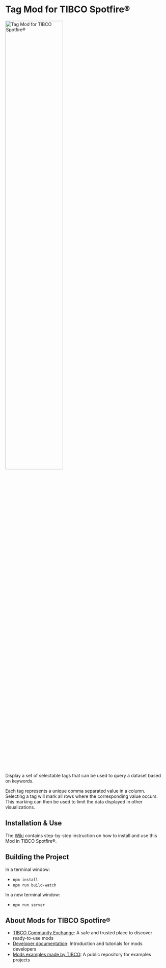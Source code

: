 # Tag Mod for TIBCO Spotfire®

<img src="https://community.tibco.com/servlet/rtaImage?eid=ka64z0000008Rtu&feoid=00N4z000003259u&refid=0EM4z000003UmPM" alt="Tag Mod for TIBCO Spotfire®" width="60%">

Display a set of selectable tags that can be used to query a dataset based on keywords.

Each tag represents a unique comma separated value in a column. Selecting a tag will mark all rows where the corresponding value occurs. This marking can then be used to limit the data displayed in other visualizations.

## Installation & Use

The [Wiki](https://github.com/TIBCOSoftware/spotfire-mod-tag/wiki) contains step-by-step instruction on how to install and use this Mod in TIBCO Spotfire®.

## Building the Project

In a terminal window:
- `npm install`
- `npm run build-watch`

In a new terminal window:
- `npm run server`

## About Mods for TIBCO Spotfire®
-   [TIBCO Community Exchange](https://community.tibco.com/s/global-search/%40uri#q=mod%20for%20tibco%20spotfire&t=Exchange&sort=date%20descending): A safe and trusted place to discover ready-to-use mods
-   [Developer documentation](https://tibcosoftware.github.io/spotfire-mods/docs/): Introduction and tutorials for mods developers
-   [Mods examples made by TIBCO](https://github.com/TIBCOSoftware/spotfire-mods/releases/latest): A public repository for examples projects
